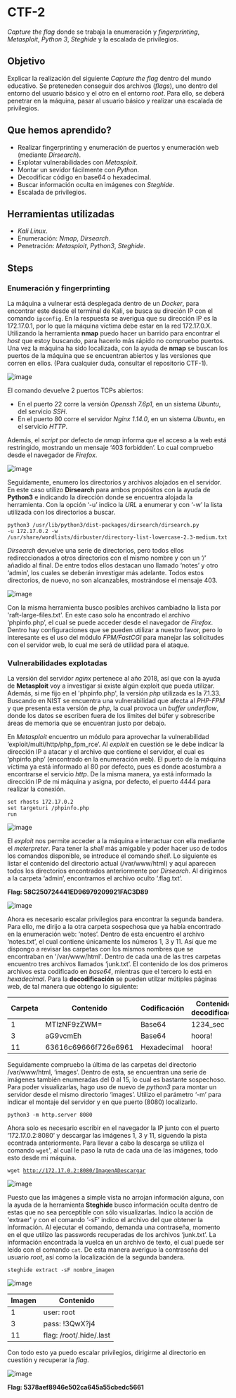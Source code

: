 # CTF-2
*Capture the flag* donde se trabaja la enumeración y *fingerprinting*, *Metasploit*, *Python 3*, *Steghide* y la escalada de privilegios.

## Objetivo

Explicar la realización del siguiente _Capture the flag_ dentro del mundo educativo. Se preteneden conseguir dos archivos (_flags_), uno dentro del entorno del usuario básico y el otro en el entorno _root_. Para ello, se deberá penetrar en la máquina, pasar al usuario básico y realizar una escalada de privilegios.

## Que hemos aprendido?

- Realizar fingerprinting y enumeración de puertos y enumeración web (mediante *Dirsearch*).
- Explotar vulnerabilidades con *Metasploit*.
- Montar un sevidor fácilmente con *Python*.
- Decodificar código en base64 o hexadecimal.
- Buscar información oculta en imágenes con *Steghide*.
- Escalada de privilegios.

## Herramientas utilizadas

- *Kali Linux*.
- Enumeración: *Nmap*, *Dirsearch*.
- Penetración: *Metasploit*, *Python3*, *Steghide*. 

## Steps

### Enumeración y fingerprinting

La máquina a vulnerar está desplegada dentro de un *Docker*, para encontrar este desde el terminal de Kali, se busca su direción IP con el comando <code>ipconfig</code>. En la respuesta se averigua que su dirección IP es la 172.17.0.1, por lo que la máquina víctima debe estar en la red 172.17.0.X. Utilizando la herramienta __nmap__ puedo hacer un barrido para encontrar el *host* que estoy buscando, para hacerlo más rápido no compruebo puertos. Una vez la máquina ha sido localizada, con la ayuda de __nmap__ se buscan los puertos de la máquina que se encuentran abiertos y las versiones que corren en ellos. (Para cualquier duda, consultar el repositorio CTF-1). 

![image](https://github.com/user-attachments/assets/4b080fd4-a104-4a4d-9a5a-ef875897d24c)

El comando devuelve 2 puertos TCPs abiertos:  
- En el puerto 22 corre la versión *Openssh 7.6p1*, en un sistema *Ubuntu*, del servicio *SSH*.  
- En el puerto 80 corre el servidor *Nginx 1.14.0*, en un sistema *Ubuntu*, en el servicio *HTTP*.

Además, el *script* por defecto de *nmap* informa que el acceso a la web está restringido, mostrando un mensaje ‘403 forbidden’. Lo cual compruebo desde el navegador de *Firefox*.

![image](https://github.com/user-attachments/assets/068245d0-0496-4f46-9e30-789e82bb4485)

Seguidamente, enumero los directorios y archivos alojados en el servidor. En este caso utilizo **Dirsearch** para ambos propósitos con la ayuda de **Python3** e indicando la dirección donde se encuentra alojada la herramienta. Con la opción ‘-u’ indico la *URL* a enumerar y con ‘-w’ la lista utilizada con los directorios a buscar.

<code>python3 /usr/lib/python3/dist-packages/dirsearch/dirsearch.py -u 172.17.0.2 -w /usr/share/wordlists/dirbuster/directory-list-lowercase-2.3-medium.txt</code>

*Dirsearch* devuelve una serie de directorios, pero todos ellos redireccionados a otros directorios con el mismo nombre y con un ‘/’ añadido al final. De entre todos ellos destacan uno llamado ‘notes’ y otro ‘admin’, los cuales se deberán investigar más adelante. Todos estos directorios, de nuevo, no son alcanzables, mostrándose el mensaje 403.

![image](https://github.com/user-attachments/assets/56b29f77-5796-4371-8c6b-82ec6db98110)

Con la misma herramienta busco posibles archivos cambiadno la lista por 'raft-large-files.txt'. En este caso solo ha encontrado el archivo ‘phpinfo.php’, el cual se puede acceder desde el navegador de *Firefox*. Dentro hay configuraciones que se pueden utilizar a nuestro favor, pero lo interesante es el uso del módulo *FPM/FastCGI* para manejar las solicitudes con el servidor web, lo cual me será de utilidad para el ataque.



### Vulnerabilidades explotadas

La versión del servidor *nginx* pertenece al año 2018, así que con la ayuda de **Metasploit** voy a investigar si existe algún exploit que pueda utilizar. Además, si me fijo en el 'phpinfo.php', la versión *php* utilizada es la 7.1.33. Buscando en NIST se encuentra una vulnerabilidad que afecta al *PHP-FPM* y que presenta esta versión de *php*, la cual provoca un *buffer underflow*, donde los datos se escriben fuera de los límites del búfer y sobrescribe áreas de memoria que se encuentran justo por debajo.

En *Metasploit* encuentro un módulo para aprovechar la vulnerabilidad ‘exploit/multi/http/php_fpm_rce’. Al *exploit* en cuestión se le debe indicar la dirección IP a atacar y el archivo que contiene el servidor, el cual es ‘phpinfo.php’ (encontrado en la enumeración web). El puerto de la máquina víctima ya está informado al 80 por defecto, pues es donde acostumbra a encontrarse el servicio *http*. De la misma manera, ya está informado la dirección IP de mi máquina y asigna, por defecto, el puerto 4444 para realizar la conexión.

<code>set rhosts 172.17.0.2</code>  
<code>set targeturi /phpinfo.php</code>  
<code>run</code>  

![image](https://github.com/user-attachments/assets/31d44957-372e-4457-9a50-df7e32cc044b)

El *exploit* nos permite acceder a la máquina e interactuar con ella mediante el *meterpreter*. Para tener la *shell* más amigable y poder hacer uso de todos los comandos disponible, se introduce el comando *shell*. Lo siguiente es listar el contenido del directorio actual (/var/www/html) y aquí aparecen todos los directorios encontrados anteriormente por *Dirsearch*. Al dirigirnos a la carpeta ‘admin’, encontramos el archivo oculto ‘.flag.txt’. 

**Flag: 58C250724441ED96979209921FAC3D89**

![image](https://github.com/user-attachments/assets/d7349ff0-4d1b-403f-abc9-b5c17a291205)

Ahora es necesario escalar privilegios para encontrar la segunda bandera. Para ello, me dirijo a la otra carpeta sospechosa que ya había encontrado en la enumeración web: ‘notes’. Dentro de esta encuentro el archivo ‘notes.txt’, el cual contiene únicamente los números 1, 3 y 11. Así que me dispongo a revisar las carpetas con los mismos nombres que se encontraban en '/var/www/html'. Dentro de cada una de las tres carpetas encuentro tres archivos llamados ‘junk.txt’. El contenido de los dos primeros archivos esta codificado en *base64*, mientras que el tercero lo está en *hexadecimal*. Para la **decodificación** se pueden utilzar mútiples páginas web, de tal manera que obtengo lo siguiente:

| Carpeta | Contenido            | Codificación | Contenido decodificado |
|---------|----------------------|--------------|------------------------|
|    1    | MTIzNF9zZWM=         | Base64       | 1234_sec               |
|    3    | aG9vcmEh             | Base64       | hoora!                 |
|    11   | 63616c69666f726e6961 | Hexadecimal  | hoora!                 |

Seguidamente compruebo la última de las carpetas del directorio /var/www/html, ‘images’. Dentro de esta, se encuentran una serie de imágenes también enumeradas del 0 al 15, lo cual es bastante sospechoso. Para poder visualizarlas, hago uso de nuevo de *python3* para montar un servidor desde el mismo directorio ‘images’. Utilizo el parámetro ‘-m’ para indicar el montaje del servidor y en que puerto (8080) localizarlo.

<code>python3 -m http.server 8080</code>

Ahora solo es necesario escribir en el navegador la IP junto con el puerto ‘172.17.0.2:8080’ y descargar las imágenes 1, 3 y 11, siguendo la pista econtrada anteriormente. Para llevar a cabo la descarga se utiliza el comando <code>wget</code>', al cual le paso la ruta de cada una de las imágenes, todo esto desde mi máquina.

<code>wget http://172.17.0.2:8080/ImagenADescargar</code>

![image](https://github.com/user-attachments/assets/b3052253-8c55-4a8a-8015-3d3e5976ee3b)

Puesto que las imágenes a simple vista no arrojan información alguna, con la ayuda de la herramienta **Steghide** busco información oculta dentro de estas que no sea perceptible con sólo visualizarlas. Indico la acción de 'extraer' y con el comando ‘-sF’ indico el archivo del que obtener la información. Al ejecutar el comando, demanda una contraseña, momento en el que utilizo las passwords recuperadas de los archivos ‘junk.txt’. La información encontrada la vuelca en un archivo de texto, el cual puede ser leído con el comando <code>cat</code>. De esta manera averiguo la contraseña del usuario *root*, así como la localización de la segunda bandera.

<code>steghide extract -sF nombre_imagen</code>

![image](https://github.com/user-attachments/assets/80cf5781-b1fe-4439-bd36-8e2487a49cad)

| Imagen | Contenido            |
|--------|----------------------|
|    1   | user: root           |
|    3   | pass: !3QwX?j4       |
|    11  | flag: /root/.hide/.last |

Con todo esto ya puedo escalar privilegios, dirigirme al directorio en cuestión y recuperar la *flag*.

![image](https://github.com/user-attachments/assets/8ec3a026-209c-4e83-adda-76799e92c8d3)

**Flag: 5378aef8946e502ca645a55cbedc5661**
